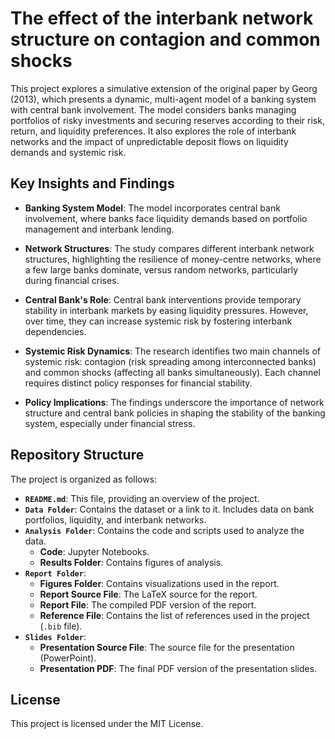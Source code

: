 # The effect of the interbank network structure on contagion and common shocks

This project explores a simulative extension of the original paper by Georg (2013), which presents a dynamic, multi-agent model of a banking system with central bank involvement. The model considers banks managing portfolios of risky investments and securing reserves according to their risk, return, and liquidity preferences. It also explores the role of interbank networks and the impact of unpredictable deposit flows on liquidity demands and systemic risk.

## Key Insights and Findings

- **Banking System Model**: The model incorporates central bank involvement, where banks face liquidity demands based on portfolio management and interbank lending.
  
- **Network Structures**: The study compares different interbank network structures, highlighting the resilience of money-centre networks, where a few large banks dominate, versus random networks, particularly during financial crises.

- **Central Bank's Role**: Central bank interventions provide temporary stability in interbank markets by easing liquidity pressures. However, over time, they can increase systemic risk by fostering interbank dependencies.

- **Systemic Risk Dynamics**: The research identifies two main channels of systemic risk: contagion (risk spreading among interconnected banks) and common shocks (affecting all banks simultaneously). Each channel requires distinct policy responses for financial stability.

- **Policy Implications**: The findings underscore the importance of network structure and central bank policies in shaping the stability of the banking system, especially under financial stress.

## Repository Structure
The project is organized as follows:
- **`README.md`**: This file, providing an overview of the project.
- **`Data Folder`**: Contains the dataset or a link to it. Includes data on bank portfolios, liquidity, and interbank networks.
- **`Analysis Folder`**: Contains the code and scripts used to analyze the data.
  - **Code**: Jupyter Notebooks.
  - **Results Folder**: Contains figures of analysis.
- **`Report Folder`**:
  - **Figures Folder**: Contains visualizations used in the report.
  - **Report Source File**: The LaTeX source for the report.
  - **Report File**: The compiled PDF version of the report.
  - **Reference File**: Contains the list of references used in the project (`.bib` file).
- **`Slides Folder`**:
  - **Presentation Source File**: The source file for the presentation (PowerPoint).
  - **Presentation PDF**: The final PDF version of the presentation slides.

## License
This project is licensed under the MIT License.
